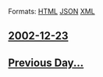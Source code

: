 
Formats: [HTML](2002/12/23/index.html)  [JSON](2002/12/23/index.json)  [XML](2002/12/23/index.xml)  

## [2002-12-23](/news/2002/12/23/index.md)

## [Previous Day...](/news/2002/12/22/index.md)

